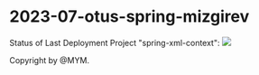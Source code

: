 # 2023-07-otus-spring-mizgirev

Status of Last Deployment Project "spring-xml-context":
<img src="https://github.com/YaroslavMizgirev/github-functionality-test1/actions/workflows/build_xml.yml/badge.svg?branch=master"/>

Copyright by @MYM.
